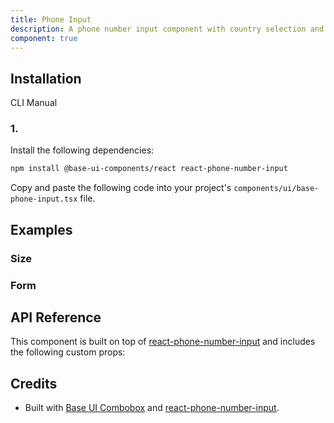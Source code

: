 ```yaml
---
title: Phone Input
description: A phone number input component with country selection and validation. Built on top of Base UI components with react-phone-number-input.
component: true
---
```


## Installation

  CLI
  Manual

### 1. 
Install the following dependencies:

```bash
npm install @base-ui-components/react react-phone-number-input
```

Copy and paste the following code into your project's `components/ui/base-phone-input.tsx` file.

## Examples

### Size

### Form

## API Reference

This component is built on top of [react-phone-number-input](https://gitlab.com/catamphetamine/react-phone-number-input) and includes the following custom props:

## Credits

- Built with [Base UI Combobox](https://base-ui.com/react/components/combobox) and [react-phone-number-input](https://gitlab.com/catamphetamine/react-phone-number-input).